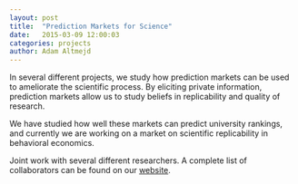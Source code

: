 ```yaml
---
layout: post
title:  "Prediction Markets for Science"
date:   2015-03-09 12:00:03
categories: projects
author: Adam Altmejd
---
```


In several different projects, we study how prediction markets can be used to ameliorate the scientific process. By eliciting private information, prediction markets allow us to study beliefs in replicability and quality of research. 

We have studied how well these markets can predict university rankings, and currently we are working on a market on scientific replicability in behavioral economics.

Joint work with several different researchers. A complete list of collaborators can be found on our [website](http://www.sciencepredictionmarkets.com).
